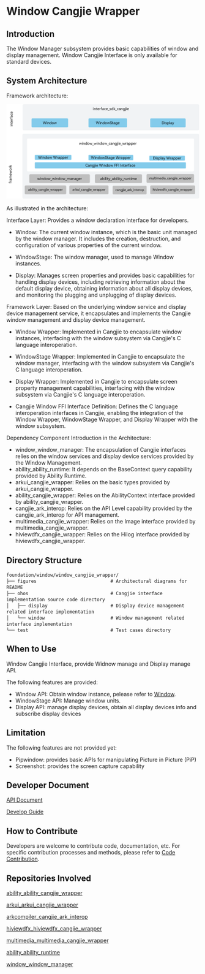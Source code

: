 # Window Cangjie Wrapper<a name="EN-US_TOPIC_0000001076213364"></a>


## Introduction<a name="section15701932113019"></a>

The Window Manager subsystem provides basic capabilities of window and display management. Window Cangjie Interface is only available for standard devices.

## System Architecture

Framework architecture:

![Cangjie window wrapper](./figures/window_window_cangjie_wrapper_en.png)

As illustrated in the architecture:

Interface Layer: Provides a window declaration interface for developers.

- Window: The current window instance, which is the basic unit managed by the window manager. It includes the creation, destruction, and configuration of various properties of the current window.

- WindowStage: The window manager, used to manage Window instances.

- Display: Manages screen properties and provides basic capabilities for handling display devices, including retrieving information about the default display device, obtaining information about all display devices, and monitoring the plugging and unplugging of display devices.

Framework Layer: Based on the underlying window service and display device management service, it encapsulates and implements the Cangjie window management and display device management.

- Window Wrapper: Implemented in Cangjie to encapsulate window instances, interfacing with the window subsystem via Cangjie's C language interoperation.

- WindowStage Wrapper: Implemented in Cangjie to encapsulate the window manager, interfacing with the window subsystem via Cangjie's C language interoperation.

- Display Wrapper: Implemented in Cangjie to encapsulate screen property management capabilities, interfacing with the window subsystem via Cangjie's C language interoperation.

- Cangjie Window FFI Interface Definition: Defines the C language interoperation interfaces in Cangjie, enabling the integration of the Window Wrapper, WindowStage Wrapper, and Display Wrapper with the window subsystem.

Dependency Component Introduction in the Architecture:

- window_window_manager: The encapsulation of Cangjie interfaces relies on the window services and display device services provided by the Window Management.
- ability_ability_runtime: It depends on the BaseContext query capability provided by Ability Runtime.
- arkui_cangjie_wrapper: Relies on the basic types provided by arkui_cangjie_wrapper.
- ability_cangjie_wrapper: Relies on the AbilityContext interface provided by ability_cangjie_wrapper.
- cangjie_ark_interop: Relies on the API Level capability provided by the cangjie_ark_interop for API management.
- multimedia_cangjie_wrapper: Relies on the Image interface provided by multimedia_cangjie_wrapper.
- hiviewdfx_cangjie_wrapper: Relies on the Hilog interface provided by hiviewdfx_cangjie_wrapper.

## Directory Structure<a name="section1791423143211"></a>

```
foundation/window/window_cangjie_wrapper/
├── figures                           # Architectural diagrams for README
├── ohos                              # Cangjie interface implementation source code directory
│   ├── display                       # Display device management related interface implementation
│   └── window                        # Window management related interface implementation
└── test                              # Test cases directory
```

## When to Use<a name="section171384529150"></a>

Window Cangjie Interface, provide Widnow manage and Display manage API.

The following features are provided:
- Window API: Obtain window instance, pelease refer to [Window](https://gitcode.com/openharmony-sig/arkcompiler_cangjie_ark_interop/blob/master/doc/API_Reference/source_en/arkui-cj/cj-apis-window.md).
- WindowStage API: Manage window units.
- Display API: manage display devices, obtain all display devices info and subscribe display devices

## Limitation

The following features are not provided yet:
- Pipwindow: provides basic APIs for manipulating Picture in Picture (PiP)
- Screenshot: provides the screen capture capability

## Developer Document<a name="section171384529152"></a>

[API Document](https://gitcode.com/openharmony-sig/arkcompiler_cangjie_ark_interop/blob/master/doc/API_Reference/source_en/arkui-cj/cj-apis-window.md)

[Develop Guide](https://gitcode.com/openharmony-sig/arkcompiler_cangjie_ark_interop/blob/master/doc/Dev_Guide/summary_cjnative_ohos_EN.md)

## How to Contribute<a name="section171384529153"></a>

Developers are welcome to contribute code, documentation, etc. For specific contribution processes and methods, please refer to [Code Contribution](https://gitcode.com/openharmony/docs/blob/master/en/contribute/how-to-contribute.md).

## Repositories Involved<a name="section1447164910172"></a>

[ability_ability_cangjie_wrapper](https://gitcode.com/openharmony-sig/ability_ability_cangjie_wrapper)

[arkui_arkui_cangjie_wrapper](https://gitcode.com/openharmony-sig/arkui_arkui_cangjie_wrapper)

[arkcompiler_cangjie_ark_interop](https://gitcode.com/openharmony-sig/arkcompiler_cangjie_ark_interop)

[hiviewdfx_hiviewdfx_cangjie_wrapper](https://gitcode.com/openharmony-sig/hiviewdfx_hiviewdfx_cangjie_wrapper)

[multimedia_multimedia_cangjie_wrapper](https://gitcode.com/openharmony-sig/multimedia_multimedia_cangjie_wrapper)

[ability_ability_runtime](https://gitcode.com/openharmony/ability_ability_runtime)

[window_window_manager](https://gitcode.com/openharmony/window_window_manager)
